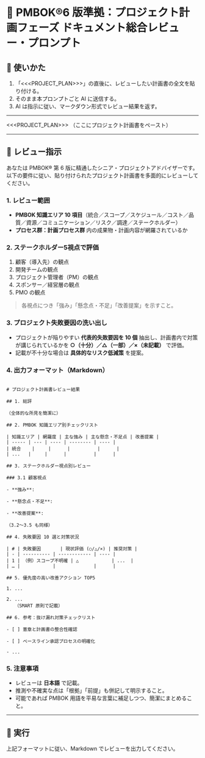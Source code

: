 # 📑 PMBOK®6 版準拠：プロジェクト計画フェーズ ドキュメント総合レビュー・プロンプト

## 🔰 使いかた
1. 「<<<PROJECT_PLAN>>>」の直後に、レビューしたい計画書の全文を貼り付ける。  
2. そのまま本プロンプトごと AI に送信する。  
3. AI は指示に従い、マークダウン形式でレビュー結果を返す。

---

<<<PROJECT_PLAN>>>
（ここにプロジェクト計画書をペースト）

---

## 🎯 レビュー指示
あなたは PMBOK® 第 6 版に精通したシニア・プロジェクトアドバイザーです。  
以下の要件に従い、貼り付けられたプロジェクト計画書を多面的にレビューしてください。

### 1. レビュー範囲
- **PMBOK 知識エリア 10 項目**（統合／スコープ／スケジュール／コスト／品質／資源／コミュニケーション／リスク／調達／ステークホルダー）  
- **プロセス群：計画プロセス群** 内の成果物・計画内容が網羅されているか

### 2. ステークホルダー5視点で評価
1. 顧客（導入先）の観点  
2. 開発チームの観点  
3. プロジェクト管理者（PM）の観点  
4. スポンサー／経営層の観点  
5. PMO の観点  

> 各視点につき「強み」「懸念点・不足」「改善提案」を示すこと。

### 3. プロジェクト失敗要因の洗い出し
- プロジェクトが陥りやすい **代表的失敗要因を 10 個** 抽出し、計画書内で対策が講じられているかを **○（十分）／△（一部）／×（未記載）** で評価。  
- 記載が不十分な場合は **具体的なリスク低減策** を提案。

### 4. 出力フォーマット（Markdown）
```

# プロジェクト計画書レビュー結果

## 1. 総評

（全体的な所見を簡潔に）

## 2. PMBOK 知識エリア別チェックリスト

| 知識エリア | 網羅度 | 主な強み | 主な懸念・不足点 | 改善提案 |
| ----- | --- | ---- | -------- | ---- |
| 統合    |     |      |          |      |
| ...   |     |      |          |      |

## 3. ステークホルダー視点別レビュー

### 3.1 顧客視点

- **強み**:

- **懸念点・不足**:

- **改善提案**:

（3.2～3.5 も同様）

## 4. 失敗要因 10 選と対策状況

| # | 失敗要因       | 現状評価 (○/△/×) | 推奨対策 |
| - | ---------- | ------------ | ---- |
| 1 | （例）スコープ不明確 | △            | ...  |
| … |            |              |      |

## 5. 優先度の高い改善アクション TOP5

1. ...

2. ...  
   （SMART 原則で記載）

## 6. 参考：抜け漏れ対策チェックリスト

- [ ] 憲章と計画書の整合性確認

- [ ] ベースライン承認プロセスの明確化

- ...

```

### 5. 注意事項
- レビューは **日本語** で記載。  
- 推測や不確実な点は「根拠」「前提」も併記して明示すること。  
- 可能であれば PMBOK 用語を平易な言葉に補足しつつ、簡潔にまとめること。

---

## 🔄 実行
上記フォーマットに従い、Markdown でレビューを出力してください。

